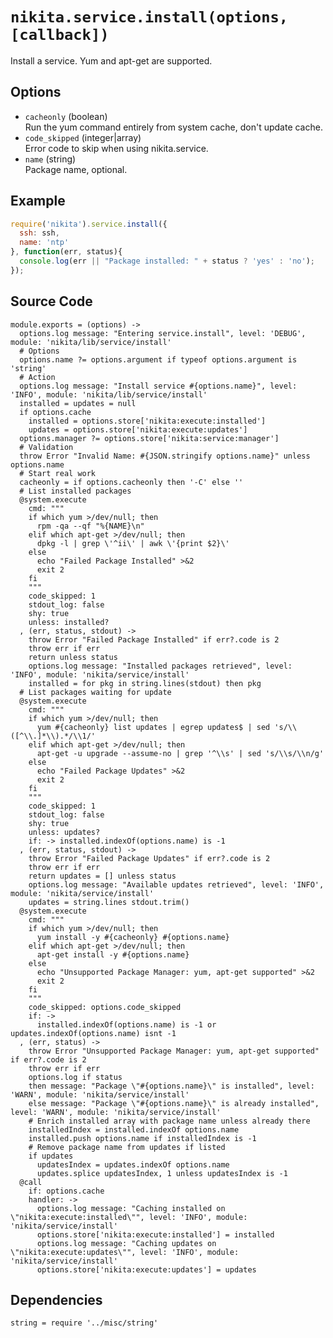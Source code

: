 
# `nikita.service.install(options, [callback])`

Install a service. Yum and apt-get are supported.

## Options

*   `cacheonly` (boolean)   
    Run the yum command entirely from system cache, don't update cache.   
*   `code_skipped` (integer|array)   
     Error code to skip when using nikita.service.   
*   `name` (string)   
    Package name, optional.   
    
## Example

```js
require('nikita').service.install({
  ssh: ssh,
  name: 'ntp'
}, function(err, status){
  console.log(err || "Package installed: " + status ? 'yes' : 'no');
});
```

## Source Code

    module.exports = (options) ->
      options.log message: "Entering service.install", level: 'DEBUG', module: 'nikita/lib/service/install'
      # Options
      options.name ?= options.argument if typeof options.argument is 'string'
      # Action
      options.log message: "Install service #{options.name}", level: 'INFO', module: 'nikita/lib/service/install'
      installed = updates = null
      if options.cache
        installed = options.store['nikita:execute:installed']
        updates = options.store['nikita:execute:updates']
      options.manager ?= options.store['nikita:service:manager']
      # Validation
      throw Error "Invalid Name: #{JSON.stringify options.name}" unless options.name
      # Start real work
      cacheonly = if options.cacheonly then '-C' else ''
      # List installed packages
      @system.execute
        cmd: """
        if which yum >/dev/null; then
          rpm -qa --qf "%{NAME}\n"
        elif which apt-get >/dev/null; then
          dpkg -l | grep \'^ii\' | awk \'{print $2}\'
        else
          echo "Failed Package Installed" >&2
          exit 2
        fi
        """
        code_skipped: 1
        stdout_log: false
        shy: true
        unless: installed?
      , (err, status, stdout) ->
        throw Error "Failed Package Installed" if err?.code is 2
        throw err if err
        return unless status
        options.log message: "Installed packages retrieved", level: 'INFO', module: 'nikita/service/install'
        installed = for pkg in string.lines(stdout) then pkg
      # List packages waiting for update
      @system.execute
        cmd: """
        if which yum >/dev/null; then
          yum #{cacheonly} list updates | egrep updates$ | sed 's/\\([^\\.]*\\).*/\\1/'
        elif which apt-get >/dev/null; then
          apt-get -u upgrade --assume-no | grep '^\\s' | sed 's/\\s/\\n/g'
        else
          echo "Failed Package Updates" >&2
          exit 2
        fi
        """
        code_skipped: 1
        stdout_log: false
        shy: true
        unless: updates?
        if: -> installed.indexOf(options.name) is -1
      , (err, status, stdout) ->
        throw Error "Failed Package Updates" if err?.code is 2
        throw err if err
        return updates = [] unless status
        options.log message: "Available updates retrieved", level: 'INFO', module: 'nikita/service/install'
        updates = string.lines stdout.trim()
      @system.execute
        cmd: """
        if which yum >/dev/null; then
          yum install -y #{cacheonly} #{options.name}
        elif which apt-get >/dev/null; then
          apt-get install -y #{options.name}
        else
          echo "Unsupported Package Manager: yum, apt-get supported" >&2
          exit 2
        fi
        """
        code_skipped: options.code_skipped
        if: ->
          installed.indexOf(options.name) is -1 or updates.indexOf(options.name) isnt -1
      , (err, status) ->
        throw Error "Unsupported Package Manager: yum, apt-get supported" if err?.code is 2
        throw err if err
        options.log if status
        then message: "Package \"#{options.name}\" is installed", level: 'WARN', module: 'nikita/service/install'
        else message: "Package \"#{options.name}\" is already installed", level: 'WARN', module: 'nikita/service/install'
        # Enrich installed array with package name unless already there
        installedIndex = installed.indexOf options.name
        installed.push options.name if installedIndex is -1
        # Remove package name from updates if listed
        if updates
          updatesIndex = updates.indexOf options.name
          updates.splice updatesIndex, 1 unless updatesIndex is -1
      @call
        if: options.cache
        handler: ->
          options.log message: "Caching installed on \"nikita:execute:installed\"", level: 'INFO', module: 'nikita/service/install'
          options.store['nikita:execute:installed'] = installed
          options.log message: "Caching updates on \"nikita:execute:updates\"", level: 'INFO', module: 'nikita/service/install'
          options.store['nikita:execute:updates'] = updates

## Dependencies

    string = require '../misc/string'
